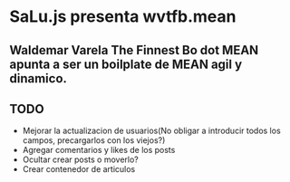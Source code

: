 # SaLu.js presenta wvtfb.mean

## Waldemar Varela The Finnest Bo dot MEAN apunta a ser un boilplate de MEAN agil y dinamico.

## TODO
- Mejorar la actualizacion de usuarios(No obligar a introducir todos los campos, precargarlos con los viejos?)
- Agregar comentarios y likes de los posts
- Ocultar crear posts o moverlo?
- Crear contenedor de articulos